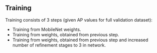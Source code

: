 ## Training

Training consists of 3 steps (given AP values for full validation dataset):
* Training from MobileNet weights.
* Training from weights, obtained from previous step. 
* Training from weights, obtained from previous step and increased number of refinement stages to 3 in network.
